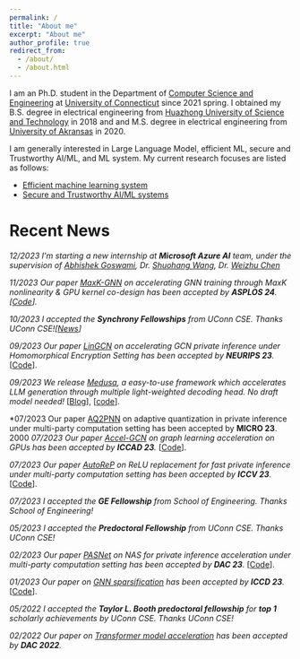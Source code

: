 ```yaml
---
permalink: /
title: "About me"
excerpt: "About me"
author_profile: true
redirect_from: 
  - /about/
  - /about.html
---
```



I am an Ph.D. student in the Department of [Computer Science and Engineering](https://www.cse.uconn.edu/) at [University of Connecticut](https://uconn.edu/) since 2021 spring. I obtained my B.S. degree in electrical engineering from [Huazhong University of Science and Technology](http://english.hust.edu.cn/) in 2018 and and M.S. degree in electrical engineering from [University of Akransas](https://www.uark.edu/) in 2020.

I am generally interested in Large Language Model, efficient ML, secure and Trustworthy AI/ML, and ML system. My current research focuses are listed as follows:

 - [Efficient machine learning system](/research/#mlsys)
 - [Secure and Trustworthy AI/ML systems](/research/#ai)

Recent News
======


*12/2023 I'm starting a new internship at **Microsoft Azure AI** team, under the supervision of [Abhishek Goswami](https://scholar.google.com/citations?hl=en&user=aJnMpi4AAAAJ&view_op=list_works&sortby=pubdate), Dr. [Shuohang Wang](https://sites.google.com/site/shuohangsite), Dr. [Weizhu Chen](https://www.microsoft.com/en-us/research/people/wzchen/)*

*11/2023 Our paper [MaxK-GNN](https://arxiv.org/abs/2312.08656) on accelerating GNN training through MaxK nonlinearity & GPU kernel co-design has been accepted by **ASPLOS 24**. \[[Code](https://github.com/harveyp123/MaxK-GNN)\].*

*10/2023 I accepted the **Synchrony Fellowships** from UConn CSE. Thanks UConn CSE!\[[News](https://cacc.engr.uconn.edu/about/centers/synchrony/synchrony-fellowship-awards)\]*

*09/2023 Our paper [LinGCN](http://arxiv.org/abs/2309.14331) on accelerating GCN private inference under Homomorphical Encryption Setting has been accepted by **NEURIPS 23**.* \[[Code](https://github.com/harveyp123/LinGCN-Neurips23)\].

*09/2023 We release [Medusa](https://sites.google.com/view/medusa-llm), a easy-to-use framework which accelerates LLM generation through multiple light-weighted decoding head. No draft model needed!* \[[Blog](https://sites.google.com/view/medusa-llm)\], \[[code](https://github.com/FasterDecoding/Medusa)\].

*07/2023 Our paper [AQ2PNN](https://dl.acm.org/doi/10.1145/3613424.3614297) on adaptive quantization in private inference under multi-party computation setting has been accepted by **MICRO 23**.  
2000
*07/2023 Our paper [Accel-GCN](https://arxiv.org/abs/2308.11825) on graph learning acceleration on GPUs has been accepted by **ICCAD 23**.* \[[Code](https://github.com/xiexi1990/iccad-accel-gnn)\].

*07/2023 Our paper [AutoReP](https://arxiv.org/abs/2308.10134) on ReLU replacement for fast private inference under multi-party computation setting has been accepted by **ICCV 23**.* \[[Code](https://github.com/harveyp123/AutoReP)\].


*07/2023 I accepted the **GE Fellowship** from School of Engineering. Thanks School of Engineering!*

*05/2023 I accepted the **Predoctoral Fellowship** from UConn CSE. Thanks UConn CSE!*

*02/2023 Our paper [PASNet](https://arxiv.org/abs/2306.15513) on NAS for private inference acceleration under multi-party computation setting has been accepted by **DAC 23**.* \[[Code](https://github.com/HarveyP123/PASNet-DAC2023)\].

*01/2023 Our paper on [GNN sparsification](https://arxiv.org/abs/2209.04766) has been accepted by **ICCD 23**.* \[[Code](https://github.com/harveyp123/ICCD_SpTrn_SLR)\].

*05/2022 I accepted the **Taylor L. Booth predoctoral fellowship** for **top 1** scholarly achievements by UConn CSE. Thanks UConn CSE!*

*02/2022 Our paper on [Transformer model acceleration](https://arxiv.org/abs/2208.03646) has been accepted by **DAC 2022**.*




<!-- *01/2023 Our paper on [MVCD Breaker](https://ieeexplore.ieee.org/abstract/document/10032635/) has been accepted by **IEEE TIA**.* -->


